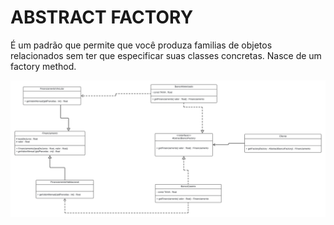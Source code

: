 # ABSTRACT FACTORY

É um padrão que permite que você produza familias de objetos relacionados sem ter
que especificar suas classes concretas. Nasce de um factory method.

![](af.jpeg)